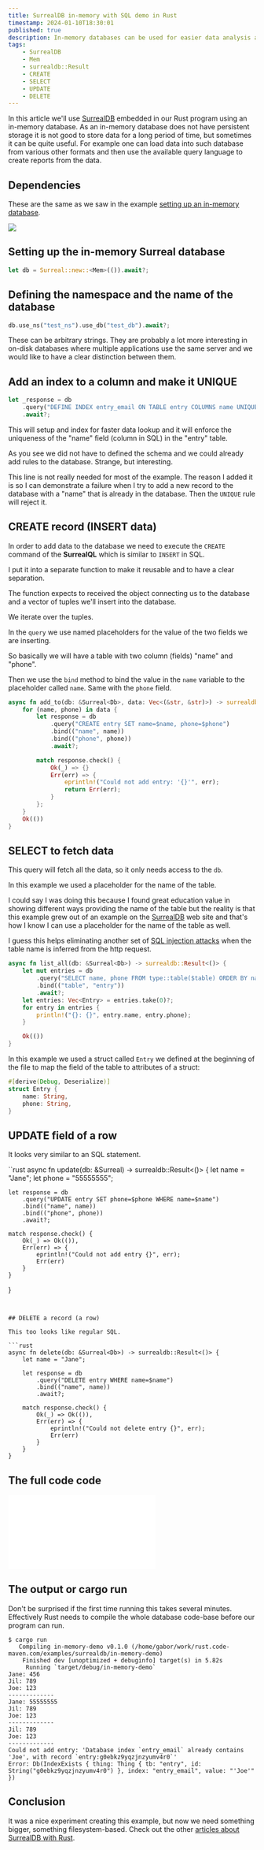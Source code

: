 ```yaml
---
title: SurrealDB in-memory with SQL demo in Rust
timestamp: 2024-01-10T18:30:01
published: true
description: In-memory databases can be used for easier data analysis and also for showing example without the need to think about the disk.
tags:
    - SurrealDB
    - Mem
    - surrealdb::Result
    - CREATE
    - SELECT
    - UPDATE
    - DELETE
---
```


In this article we'll use [SurrealDB](/surrealdb) embedded in our Rust program using an in-memory database.
As an in-memory database does not have persistent storage it is not good to store data for a long period of time,
but sometimes it can be quite useful. For example one can load data into such database from various other formats
and then use the available query language to create reports from the data.


## Dependencies

These are the same as we saw in the example [setting up an in-memory database](/surrealdb-embedded-with-in-memory-database).

![](examples/surrealdb/in-memory-demo/Cargo.toml)

## Setting up the in-memory Surreal database

```rust
let db = Surreal::new::<Mem>(()).await?;
```

## Defining the namespace and the name of the database

```rust
db.use_ns("test_ns").use_db("test_db").await?;
```

These can be arbitrary strings. They are probably a lot more interesting in on-disk databases where multiple applications
use the same server and we would like to have a clear distinction between them.


## Add an index to a column and make it UNIQUE

```rust
let _response = db
    .query("DEFINE INDEX entry_email ON TABLE entry COLUMNS name UNIQUE")
    .await?;
```

This will setup and index for faster data lookup and it will enforce the uniqueness of the "name" field (column in SQL) in the "entry" table.

As you see we did not have to defined the schema and we could already add rules to the database. Strange, but interesting.

This line is not really needed for most of the example.
The reason I added it is so I can demonstrate a failure when I try to add a new record to the database
with a "name" that is already in the database. Then the `UNIQUE` rule will reject it.

## CREATE record (INSERT data)

In order to add data to the database we need to execute the `CREATE` command of the **SurrealQL** which is similar to `INSERT` in SQL.

I put it into a separate function to make it reusable and to have a clear separation.

The function expects to received the object connecting us to the database and a vector of tuples we'll insert into the database.

We iterate over the tuples.

In the `query` we use named placeholders for the value of the two fields we are inserting.

So basically we will have a table with two column (fields) "name" and "phone".

Then we use the `bind` method to bind the value in the `name` variable to the placeholder called `name`. Same with the `phone` field.


```rust
async fn add_to(db: &Surreal<Db>, data: Vec<(&str, &str)>) -> surrealdb::Result<()> {
    for (name, phone) in data {
        let response = db
            .query("CREATE entry SET name=$name, phone=$phone")
            .bind(("name", name))
            .bind(("phone", phone))
            .await?;

        match response.check() {
            Ok(_) => {}
            Err(err) => {
                eprintln!("Could not add entry: '{}'", err);
                return Err(err);
            }
        };
    }
    Ok(())
}
```

## SELECT to fetch data

This query will fetch all the data, so it only needs access to the `db`.

In this example we used a placeholder for the name of the table.

I could say I was doing this because I found great education value in showing different ways providing the name of the table
but the reality is that this example grew out of an example on the [SurrealDB](https://docs.surrealdb.com/) web site and
that's how I know I can use a placeholder for the name of the table as well.

I guess this helps eliminating another set of [SQL injection attacks](https://bobby-tables.com/) when the table name is inferred from the
http request.


```rust
async fn list_all(db: &Surreal<Db>) -> surrealdb::Result<()> {
    let mut entries = db
        .query("SELECT name, phone FROM type::table($table) ORDER BY name ASC")
        .bind(("table", "entry"))
        .await?;
    let entries: Vec<Entry> = entries.take(0)?;
    for entry in entries {
        println!("{}: {}", entry.name, entry.phone);
    }

    Ok(())
}
```

In this example we used a struct called `Entry` we defined at the beginning of the file to map the field of the table to attributes of a struct:

```rust
#[derive(Debug, Deserialize)]
struct Entry {
    name: String,
    phone: String,
}

```

## UPDATE field of a row


It looks very similar to an SQL statement.

``rust
async fn update(db: &Surreal<Db>) -> surrealdb::Result<()> {
    let name = "Jane";
    let phone = "55555555";

    let response = db
        .query("UPDATE entry SET phone=$phone WHERE name=$name")
        .bind(("name", name))
        .bind(("phone", phone))
        .await?;

    match response.check() {
        Ok(_) => Ok(()),
        Err(err) => {
            eprintln!("Could not add entry {}", err);
            Err(err)
        }
    }
}
```


## DELETE a record (a row)

This too looks like regular SQL.

```rust
async fn delete(db: &Surreal<Db>) -> surrealdb::Result<()> {
    let name = "Jane";

    let response = db
        .query("DELETE entry WHERE name=$name")
        .bind(("name", name))
        .await?;

    match response.check() {
        Ok(_) => Ok(()),
        Err(err) => {
            eprintln!("Could not delete entry {}", err);
            Err(err)
        }
    }
}
```


## The full code code

![](examples/surrealdb/in-memory-demo/src/main.rs)


## The output or cargo run

Don't be surprised if the first time running this takes several minutes. Effectively Rust needs to compile the whole database code-base before our program can run.


```
$ cargo run
   Compiling in-memory-demo v0.1.0 (/home/gabor/work/rust.code-maven.com/examples/surrealdb/in-memory-demo)
    Finished dev [unoptimized + debuginfo] target(s) in 5.82s
     Running `target/debug/in-memory-demo`
Jane: 456
Jil: 789
Joe: 123
-------------
Jane: 55555555
Jil: 789
Joe: 123
-------------
Jil: 789
Joe: 123
-------------
Could not add entry: 'Database index `entry_email` already contains 'Joe', with record `entry:g0ebkz9yqzjnzyumv4r0`'
Error: Db(IndexExists { thing: Thing { tb: "entry", id: String("g0ebkz9yqzjnzyumv4r0") }, index: "entry_email", value: "'Joe'" })
```

## Conclusion

It was a nice experiment creating this example, but now we need something bigger, something filesystem-based. Check out the other [articles about SurrealDB with Rust](/surrealdb).

